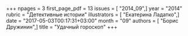 +++
npages = 3
first_page_pdf = 13
issues = [ "2014_09",]
year = "2014"
rubric = "Детективные истории"
illustrators = [ "Екатерина Ладатко",]
date = "2017-05-03T00:17:31+03:00"
month = "09"
authors = [ "Борис Дружинин",]
title = "Удачный гороскоп"
+++
